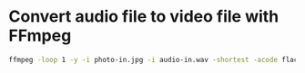 # Convert audio file to video file with FFmpeg
```bash
ffmpeg -loop 1 -y -i photo-in.jpg -i audio-in.wav -shortest -acode flac -vcode libx264 - preset fast -vf scale=1280;-2 vid-out.mkv
```